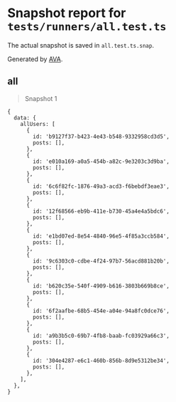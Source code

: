 # Snapshot report for `tests/runners/all.test.ts`

The actual snapshot is saved in `all.test.ts.snap`.

Generated by [AVA](https://avajs.dev).

## all

> Snapshot 1

    {
      data: {
        allUsers: [
          {
            id: 'b9127f37-b423-4e43-b548-9332958cd3d5',
            posts: [],
          },
          {
            id: 'e010a169-a0a5-454b-a82c-9e3203c3d9ba',
            posts: [],
          },
          {
            id: '6c6f82fc-1876-49a3-acd3-f6bebdf3eae3',
            posts: [],
          },
          {
            id: '12f68566-eb9b-411e-b730-45a4e4a5bdc6',
            posts: [],
          },
          {
            id: 'e1bd07ed-8e54-4840-96e5-4f85a3ccb584',
            posts: [],
          },
          {
            id: '9c6303c0-cdbe-4f24-97b7-56acd881b20b',
            posts: [],
          },
          {
            id: 'b620c35e-540f-4909-b616-3803b669b8ce',
            posts: [],
          },
          {
            id: '6f2aafbe-68b5-454e-a04e-94a8fc0dce76',
            posts: [],
          },
          {
            id: 'a9b3b5c0-69b7-4fb8-baab-fc03929a66c3',
            posts: [],
          },
          {
            id: '304e4287-e6c1-460b-856b-8d9e5312be34',
            posts: [],
          },
        ],
      },
    }
